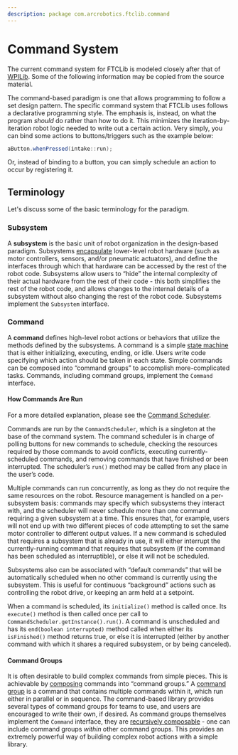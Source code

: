 ```yaml
---
description: package com.arcrobotics.ftclib.command
---
```


# Command System

The current command system for FTCLib is modeled closely after that of [WPILib](https://docs.wpilib.org/en/latest/docs/software/commandbased/index.html). Some of the following information may be copied from the source material.

The command-based paradigm is one that allows programming to follow a set design pattern. The specific command system that FTCLib uses follows a declarative programming style. The emphasis is, instead, on what the program _should_ do rather than how to do it. This minimizes the iteration-by-iteration robot logic needed to write out a certain action. Very simply, you can bind some actions to buttons/triggers such as the example below:

```java
aButton.whenPressed(intake::run);
```

Or, instead of binding to a button, you can simply schedule an action to occur by registering it.

## Terminology

Let's discuss some of the basic terminology for the paradigm.

### Subsystem

A **subsystem** is the basic unit of robot organization in the design-based paradigm.  Subsystems [encapsulate](https://en.wikipedia.org/wiki/Encapsulation_%28computer_programming%29) lower-level robot hardware \(such as motor controllers, sensors, and/or pneumatic actuators\), and define the interfaces through which that hardware can be accessed by the rest of the robot code. Subsystems allow users to “hide” the internal complexity of their actual hardware from the rest of their code - this both simplifies the rest of the robot code, and allows changes to the internal details of a subsystem without also changing the rest of the robot code. Subsystems implement the `Subsystem` interface.

### Command

A **command** defines high-level robot actions or behaviors that utilize the methods defined by the subsystems. A command is a simple [state machine](https://en.wikipedia.org/wiki/Finite-state_machine) that is either initializing, executing, ending, or idle. Users write code specifying which action should be taken in each state. Simple commands can be composed into “command groups” to accomplish more-complicated tasks. Commands, including command groups, implement the `Command` interface.

#### How Commands Are Run

For a more detailed explanation, please see the [Command Scheduler](command-scheduler.md).

Commands are run by the `CommandScheduler`, which is a singleton at the base of the command system. The command scheduler is in charge of polling buttons for new commands to schedule, checking the resources required by those commands to avoid conflicts, executing currently-scheduled commands, and removing commands that have finished or been interrupted. The scheduler’s `run()` method may be called from any place in the user’s code.

Multiple commands can run concurrently, as long as they do not require the same resources on the robot. Resource management is handled on a per-subsystem basis: commands may specify which subsystems they interact with, and the scheduler will never schedule more than one command requiring a given subsystem at a time. This ensures that, for example, users will not end up with two different pieces of code attempting to set the same motor controller to different output values. If a new command is scheduled that requires a subsystem that is already in use, it will either interrupt the currently-running command that requires that subsystem \(if the command has been scheduled as interruptible\), or else it will not be scheduled.

Subsystems also can be associated with “default commands” that will be automatically scheduled when no other command is currently using the subsystem. This is useful for continuous “background” actions such as controlling the robot drive, or keeping an arm held at a setpoint.

When a command is scheduled, its `initialize()` method is called once. Its `execute()` method is then called once per call to `CommandScheduler.getInstance().run()`. A command is unscheduled and has its `end(boolean interrupted)` method called when either its `isFinished()` method returns true, or else it is interrupted \(either by another command with which it shares a required subsystem, or by being canceled\).

#### Command Groups

It is often desirable to build complex commands from simple pieces. This is achievable by [composing](https://en.wikipedia.org/wiki/Object_composition) commands into “command groups.” A [command group](command-groups.md) is a command that contains multiple commands within it, which run either in parallel or in sequence. The command-based library provides several types of command groups for teams to use, and users are encouraged to write their own, if desired. As command groups themselves implement the `Command` interface, they are [recursively composable](https://en.wikipedia.org/wiki/Object_composition#Recursive_composition) - one can include command groups _within_ other command groups. This provides an extremely powerful way of building complex robot actions with a simple library.

